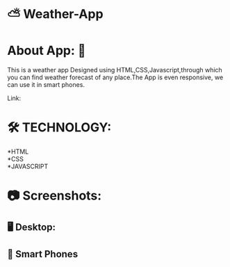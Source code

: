 #  :partly_sunny: Weather-App

# About App: :blue_book:
This is a weather app Designed using HTML,CSS,Javascript,through which you can find weather forecast of any place.The App is even responsive, we can use it in smart phones.

Link:


# :hammer_and_wrench: TECHNOLOGY:
*HTML
<br>
*CSS
<br>
*JAVASCRIPT

# :camera: Screenshots:

## :desktop_computer: Desktop:


## :iphone: Smart Phones
